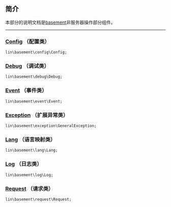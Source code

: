 简介
---
本部分的说明文档是[basement](../docs_basement/README.md)非服务器操作部分组件。




---


### [Config](config/Config.md) （配置类）
```
lin\basement\config\Config;
```

### [Debug](debug/Debug.md)      （调试类）
```
lin\basement\debug\Debug;
```

### [Event](event/Event.md)    （事件类）
```
lin\basement\event\Event;
```

### [Exception](exception/GeneralException.md) （扩展异常类）
```
lin\basement\exception\GeneralException;
```

### [Lang](lang/Lang.md) （语言映射类）
```
lin\basement\lang\Lang;
```

### [Log](log/Log.md) （日志类）
```
lin\basement\log\Log;
```

### [Request](request/Request.md) （请求类）
```
lin\basement\request\Request;
```

